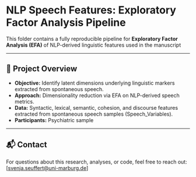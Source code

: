 # NLP Speech Features: Exploratory Factor Analysis Pipeline

This folder contains a fully reproducible pipeline for **Exploratory Factor Analysis (EFA)** of NLP-derived linguistic features used in the manuscript

---

## 🧠 Project Overview

- **Objective:** Identify latent dimensions underlying linguistic markers extracted from spontaneous speech.
- **Approach:** Dimensionality reduction via EFA on NLP-derived speech metrics.
- **Data:** Syntactic, lexical, semantic, cohesion, and discourse features extracted from spontaneous speech samples (Speech_Variables).
- **Participants:** Psychiatric sample

---

## 📬 Contact

For questions about this research, analyses, or code, feel free to reach out: [svenja.seuffert@uni-marburg.de]







